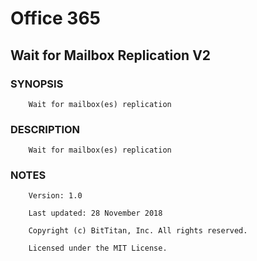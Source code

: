 # Office 365
## Wait for Mailbox Replication V2
### SYNOPSIS
```
    Wait for mailbox(es) replication
```
### DESCRIPTION
```
    Wait for mailbox(es) replication
```
### NOTES
```
    Version: 1.0
    Last updated: 28 November 2018
    Copyright (c) BitTitan, Inc. All rights reserved.
    Licensed under the MIT License.
```

